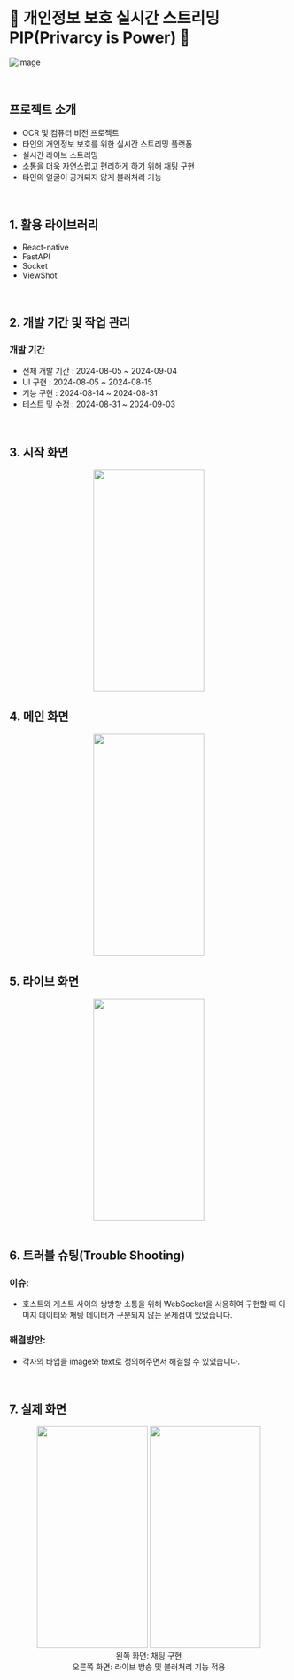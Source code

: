 # 🎥 개인정보 보호 실시간 스트리밍 PIP(Privarcy is Power) 🔴

![image](https://github.com/user-attachments/assets/e4686053-49e7-450b-a855-793281402e3d)



<br>

## 프로젝트 소개

- OCR 및 컴퓨터 비전 프로젝트
- 타인의 개인정보 보호를 위한 실시간 스트리밍 플랫폼
- 실시간 라이브 스트리밍
- 소통을 더욱 자연스럽고 편리하게 하기 위해 채팅 구현
- 타인의 얼굴이 공개되지 않게 블러처리 기능

<br>

## 1. 활용 라이브러리

- React-native
- FastAPI
- Socket
- ViewShot

<br>

## 2. 개발 기간 및 작업 관리

### 개발 기간

- 전체 개발 기간 : 2024-08-05 ~ 2024-09-04
- UI 구현 : 2024-08-05 ~ 2024-08-15
- 기능 구현 : 2024-08-14 ~ 2024-08-31
- 테스트 및 수정 : 2024-08-31 ~ 2024-09-03

<br>

## 3. 시작 화면
<div align="center">
<img src="https://github.com/user-attachments/assets/8ea72662-08d1-4805-b71f-ec13467e3e73" width="200" height="400" />
</div>


## 4. 메인 화면
<div align="center">
<img src="https://github.com/user-attachments/assets/58103a61-766a-409e-96b3-4192da7a6c73" width="200" height="400" />
</div>


## 5. 라이브 화면
<div align="center">
<img src="https://github.com/user-attachments/assets/5f2c6270-d0a6-4847-a0b7-f0c94e7bd1c9" width="200" height="400" />
</div>


<br>

## 6. 트러블 슈팅(Trouble Shooting)

### 이슈:
- 호스트와 게스트 사이의 쌍방향 소통을 위해 WebSocket을 사용하여 구현할 때 이미지 데이터와 채팅 데이터가 구분되지 않는 문제점이 있었습니다.
  
### 해결방안:
- 각자의 타입을 image와 text로 정의해주면서 해결할 수 있었습니다.

<br>

## 7. 실제 화면

<div align="center">
<img src="https://github.com/user-attachments/assets/ea65a8a7-1be3-4093-a49e-200c43c369c7" width="200" height="400" />

<img src="https://github.com/user-attachments/assets/87c32d83-4b35-4f6d-b698-767ecee58010" width="200" height="400" />
<br>
왼쪽 화면: 채팅 구현
<br>
오른쪽 화면: 라이브 방송 및 블러처리 기능 적용

</div>

<br>
